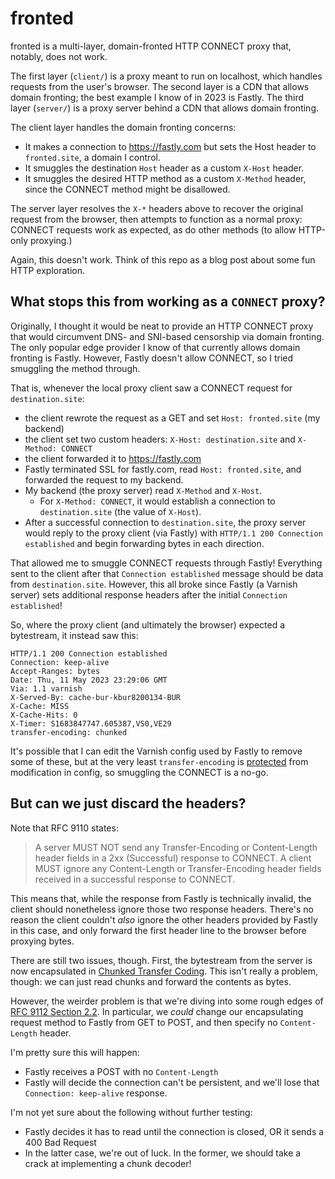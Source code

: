 # fronted
fronted is a multi-layer, domain-fronted HTTP CONNECT proxy that, notably, does not work.

The first layer (`client/`) is a proxy meant to run on localhost,
which handles requests from the user's browser.
The second layer is a CDN that allows domain fronting; the best example I know of in 2023 is Fastly.
The third layer (`server/`) is a proxy server behind a CDN that allows domain fronting.

The client layer handles the domain fronting concerns:
* It makes a connection to https://fastly.com but sets the Host header to `fronted.site`, a domain I control.
* It smuggles the destination `Host` header as a custom `X-Host` header.
* It smuggles the desired HTTP method as a custom `X-Method` header, since the CONNECT method might be disallowed.

The server layer resolves the `X-*` headers above to recover the original request from the browser,
then attempts to function as a normal proxy:
CONNECT requests work as expected, as do other methods (to allow HTTP-only proxying.)

Again, this doesn't work. Think of this repo as a blog post about some fun HTTP exploration.

## What stops this from working as a `CONNECT` proxy?
Originally, I thought it would be neat to provide an HTTP CONNECT proxy
that would circumvent DNS- and SNI-based censorship via domain fronting.
The only popular edge provider I know of that currently allows domain fronting is Fastly.
However, Fastly doesn't allow CONNECT, so I tried smuggling the method through.

That is, whenever the local proxy client saw a CONNECT request for `destination.site`:

* the client rewrote the request as a GET and set `Host: fronted.site` (my backend)
* the client set two custom headers: `X-Host: destination.site` and `X-Method: CONNECT`
* the client forwarded it to https://fastly.com 
* Fastly terminated SSL for fastly.com, read `Host: fronted.site`, and forwarded the request to my backend.
* My backend (the proxy server) read `X-Method` and `X-Host`.
    * For `X-Method: CONNECT`, it would establish a connection to `destination.site` (the value of `X-Host`).
* After a successful connection to `destination.site`, the proxy server would reply to the proxy client (via Fastly) with `HTTP/1.1 200 Connection established` and begin forwarding bytes in each direction.

That allowed me to smuggle CONNECT requests through Fastly!
Everything sent to the client after that `Connection established` message should be data from `destination.site`.
However, this all broke since Fastly (a Varnish server) sets additional response headers
after the initial `Connection established`!

So, where the proxy client (and ultimately the browser) expected a bytestream, it instead saw this:

```
HTTP/1.1 200 Connection established
Connection: keep-alive
Accept-Ranges: bytes
Date: Thu, 11 May 2023 23:29:06 GMT
Via: 1.1 varnish
X-Served-By: cache-bur-kbur8200134-BUR
X-Cache: MISS
X-Cache-Hits: 0
X-Timer: S1683847747.605387,VS0,VE29
transfer-encoding: chunked
```

It's possible that I can edit the Varnish config used by Fastly to remove some of these,
but at the very least `transfer-encoding` is [protected](https://developer.fastly.com/reference/http/http-headers/Transfer-Encoding/)
from modification in config, so smuggling the CONNECT is a no-go.

## But can we just discard the headers?
Note that RFC 9110 states:

> A server MUST NOT send any Transfer-Encoding or Content-Length header fields in a 2xx (Successful) response to CONNECT. A client MUST ignore any Content-Length or Transfer-Encoding header fields received in a successful response to CONNECT.

This means that, while the response from Fastly is technically invalid,
the client should nonetheless ignore those two response headers.
There's no reason the client couldn't *also* ignore the other headers provided by Fastly in this case,
and only forward the first header line to the browser before proxying bytes.

There are still two issues, though.
First, the bytestream from the server is now encapsulated in [Chunked Transfer Coding](https://www.rfc-editor.org/rfc/rfc9112#chunked.encoding).
This isn't really a problem, though:
we can just read chunks and forward the contents as bytes.

However, the weirder problem is that we're diving into some rough edges of
[RFC 9112 Section 2.2](https://www.rfc-editor.org/rfc/rfc9112#name-message-parsing).
In particular, we *could* change our encapsulating request method to Fastly from GET to POST,
and then specify no `Content-Length` header.

I'm pretty sure this will happen:

* Fastly receives a POST with no `Content-Length`
* Fastly will decide the connection can't be persistent, and we'll lose that `Connection: keep-alive` response.

I'm not yet sure about the following without further testing:

* Fastly decides it has to read until the connection is closed, OR it sends a 400 Bad Request
* In the latter case, we're out of luck. In the former, we should take a crack at implementing a chunk decoder!

